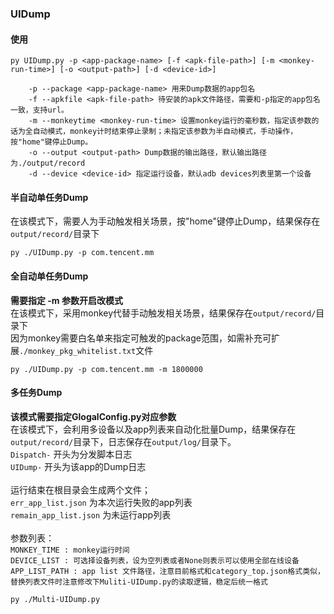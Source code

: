 ### UIDump

#### 使用
```
py UIDump.py -p <app-package-name> [-f <apk-file-path>] [-m <monkey-run-time>] [-o <output-path>] [-d <device-id>]

	-p --package <app-package-name> 用来Dump数据的app包名
	-f --apkfile <apk-file-path> 待安装的apk文件路径，需要和-p指定的app包名一致，支持url。
	-m --monkeytime <monkey-run-time> 设置monkey运行的毫秒数，指定该参数的话为全自动模式，monkey计时结束停止录制；未指定该参数为半自动模式，手动操作，按"home"键停止Dump。
	-o --output <output-path> Dump数据的输出路径，默认输出路径为./output/record
	-d --device <device-id> 指定运行设备，默认adb devices列表里第一个设备

```

#### 半自动单任务Dump
在该模式下，需要人为手动触发相关场景，按"home"键停止Dump，结果保存在`output/record/`目录下<br>
```
py ./UIDump.py -p com.tencent.mm
```

#### 全自动单任务Dump
**需要指定 -m 参数开启改模式**<br>
在该模式下，采用monkey代替手动触发相关场景，结果保存在`output/record/`目录下<br>
因为monkey需要白名单来指定可触发的package范围，如需补充可扩展`./monkey_pkg_whitelist.txt`文件<br>

```
py ./UIDump.py -p com.tencent.mm -m 1800000
```

#### 多任务Dump
**该模式需要指定GlogalConfig.py对应参数**<br>
在该模式下，会利用多设备以及app列表来自动化批量Dump，结果保存在`output/record/`目录下，日志保存在`output/log/`目录下。<br>
`Dispatch-` 开头为分发脚本日志<br>
`UIDump-` 开头为该app的Dump日志<br>
<br>
运行结束在根目录会生成两个文件；<br>
`err_app_list.json` 为本次运行失败的app列表<br>
`remain_app_list.json` 为未运行app列表<br>
<br>
参数列表：<br>
`MONKEY_TIME : monkey运行时间`<br>
`DEVICE_LIST : 可选择设备列表，设为空列表或者None则表示可以使用全部在线设备`<br>
`APP_LIST_PATH : app list 文件路径，注意目前格式和category_top.json格式类似，替换列表文件时注意修改下Muliti-UIDump.py的读取逻辑，稳定后统一格式`<br>

```
py ./Multi-UIDump.py
```



